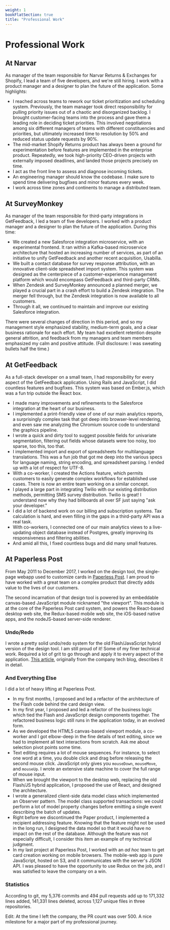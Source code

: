 ```yaml
---
weight: 1
bookFlatSection: true
title: "Professional Work"
---
```


# Professional Work

## At Narvar

As manager of the team responsible for Narvar Returns & Exchanges for Shopify, I
lead a team of five developers, and we're still hiring. I work with a product
manager and a designer to plan the future of the application. Some highlights:

* I reached across teams to rework our ticket prioritization and scheduling
  system. Previously, the team manager took direct responsibility for pulling
  priority issues out of a chaotic and disorganized backlog. I brought
  customer-facing teams into the process and gave them a leading role in
  deciding ticket priorities. This involved negotiations among six different
  managers of teams with different constituencies and priorities, but ultimately
  increased time to resolution by 50% and reduced status update requests by 90%.
* The mid-market Shopify Returns product has always been a ground for
  experimentation before features are implemented in the enterprise product.
  Repeatedly, we took high-priority CEO-driven projects with externally imposed
  deadlines, and landed those projects precisely on time.
* I act as the front line to assess and diagnose incoming tickets.
* An engineering manager should know the codebase. I make sure to spend time
  delivering bugfixes and minor features every week.
* I work across time zones and continents to manage a distributed team.

## At SurveyMonkey

As manager of the team responsible for third-party integrations in GetFeedback,
I led a team of five developers. I worked with a product manager and a designer
to plan the future of the application. During this time:

* We created a new Salesforce integration microservice, with an experimental
  frontend. It ran within a Kafka-based microservice architecture that hosted an
  increasing number of services, as part of an initiative to unify GetFeedback
  and another recent acquisition, Usabilla.
* We built a contact database for survey response attribution, with an
  innovative client-side spreadsheet import system. This system was designed as
  the centerpiece of a customer-experience management platform which would
  encompass GetFeedback and third-party CRMs.
* When Zendesk and SurveyMonkey announced a planned merger, we played a crucial
  part in a crash effort to build a Zendesk integration. The merger fell
  through, but the Zendesk integration is now available to all customers.
* Through it all, we continued to maintain and improve our existing Salesforce
  integration.

There were several changes of direction in this period, and so my management
style emphasized stability, medium-term goals, and a clear business rationale
for each effort. My team had excellent retention despite general attrition, and
feedback from my managers and team members emphasized my calm and positive
attitude. (Full disclosure: I was sweating bullets half the time.)

## At GetFeedback

As a full-stack developer on a small team, I had responsibility for every aspect
of the GetFeedback application. Using Rails and JavaScript, I did countless
features and bugfixes. This system was based on Ember.js, which was a fun trip
outside the React box.

* I made many improvements and refinements to the Salesforce integration at the
  heart of our business.
* I implemented a print-friendly view of one of our main analytics reports, a
  surprisingly complex task that got deep into browser-level rendering, and even
  saw me analyzing the Chromium source code to understand the graphics pipeline.
* I wrote a quick and dirty tool to suggest possible fields for univariate
  segmentation, filtering out fields whose datasets were too noisy, too sparse,
  too this, too that.
* I implemented import and export of spreadsheets for multilanguage
  translations. This was a fun job that got me deep into the various specs for
  language naming, string encoding, and spreadsheet parsing. I ended up with a
  lot of respect for UTF-8.
* With a co-worker, I created the Actions feature, which permits customers to
  easily generate complex workflows for established use cases. There is now an
  entire team working on a similar concept.
* I played a large part in integrating Twilio with our existing distribution
  methods, permitting SMS survey distribution. Twilio is great! I understand now
  why they had billboards all over SF just saying "ask your developer."
* I did a lot of backend work on our billing and subscription systems. Tax
  calculation is hard, and even filling in the gaps in a third-party API was a
  real task.
* With co-workers, I connected one of our main analytics views to a
  live-updating object database instead of Postgres, greatly improving its
  responsiveness and filtering abilities.
* And amid all this, I fixed countless bugs and did many small features.

## At Paperless Post

From May 2011 to December 2017, I worked on the design tool, the single-page
webapp used to customize cards in [Paperless Post](https://www.paperlesspost.com).
I am proud to have worked with a great team on a complex product that directly
adds value to the lives of our customers.

The second incarnation of that design tool is powered by an embeddable
canvas-based JavaScript module nicknamed "the viewport". This module is at the
core of the Paperless Post card system, and powers the React-based desktop web
site, the Redux-based mobile web site, the iOS-based native apps, and the
nodeJS-based server-side renderer.

### Undo/Redo

I wrote a pretty solid undo/redo system for the old Flash/JavaScript hybrid
version of the design tool. I am still proud of it! Some of my finer technical
work. Required a lot of grit to go through and apply it to every aspect of the
application. [This article](/technical-writing/how-we-added-time-travel-to-paperless-post/),
originally from the company tech blog, describes it in detail.

### And Everything Else

I did a lot of heavy lifting at Paperless Post.

* In my first months, I proposed and led a refactor of the architecture of the
  Flash code behind the card design view.
* In my first year, I proposed and led a refactor of the business logic which
  tied the Flash and JavaScript design components together. The refactored
  business logic still runs in the application today, in an evolved form.
* As we developed the HTML5 canvas-based viewport module, a co-worker and I got
  elbow-deep in the fine details of text editing, since we had to implement all
  text interactions from scratch. Ask me about selection pivot points some time.
* Text editing requires a lot of mouse sequences. For instance, to select one
  word at a time, you double click and drag before releasing the second mouse
  click. JavaScript only gives you `mouseDown`, `mouseMove`, and `mouseUp`.
  I wrote an extensive state machine to cover the full range of mouse input.
* When we brought the viewport to the desktop web, replacing the old Flash/JS
  hybrid application, I proposed the use of React, and designed the
  architecture.
* I wrote a generalized client-side data model class which implemented an
  Observer pattern. The model class supported transactions: we could perform a
  lot of model property changes before emitting a single event describing the
  batch of updates.
* Right before we discontinued the Paper product, I implemented a recipient
  addressing feature. Knowing that the feature might not be used in the long
  run, I designed the data model so that it would have no impact on the rest of
  the database. Although the feature was not especially difficult, I consider
  this item an example of my technical judgment.
* In my last project at Paperless Post, I worked with an _ad hoc_ team to get
  card creation working on mobile browsers. The mobile-web app is pure
  JavaScript, hosted on S3, and it communicates with the server's JSON API. I
  was pleased to have the opportunity to use Redux on the job, and I was
  satisfied to leave the company on a win.

### Statistics

According to git, my 5,376 commits and 494 pull requests add up to 171,332 lines
added, 141,331 lines deleted, across 1,127 unique files in three repositories.

Edit: At the time I left the company, the PR count was over 500. A nice
milestone for a major part of my professional journey.

